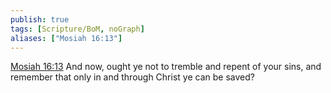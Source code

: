 ```yaml
---
publish: true
tags: [Scripture/BoM, noGraph]
aliases: ["Mosiah 16:13"]
---
```

[Mosiah 16:13](https://churchofjesuschrist.org/study/scriptures/bofm/mosiah/16?lang=eng&id=p13#p13) And now, ought ye not to tremble and repent of your sins, and remember that only in and through Christ ye can be saved?
